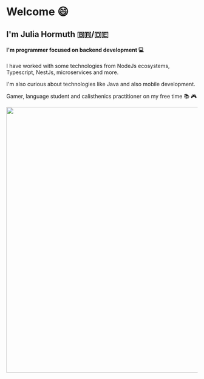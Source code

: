 # Welcome :smile:

## I'm Julia Hormuth :brazil:/:de:

#### I'm programmer focused on backend development :computer:

I have worked with some technologies from NodeJs ecosystems, Typescript, NestJs, microservices and more.

I'm also curious about technologies like Java and also mobile development.

Gamer, language student and calisthenics practitioner on my free time :books: :video_game:

<p align="center">
  <img src="https://c.tenor.com/OVhjxWihQwQAAAAC/darth-vader-dark-side.gif" width="700">
</p>
